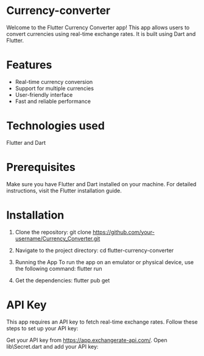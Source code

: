 # Currency-converter
Welcome to the Flutter Currency Converter app! This app allows users to convert currencies using real-time exchange rates. It is built using Dart and Flutter.

# Features
* Real-time currency conversion
* Support for multiple currencies
* User-friendly interface
* Fast and reliable performance

# Technologies used
Flutter and Dart

# Prerequisites
Make sure you have Flutter and Dart installed on your machine. For detailed instructions, visit the Flutter installation guide.

# Installation
1. Clone the repository:
git clone https://github.com/your-username/Currency_Converter.git

2. Navigate to the project directory:
cd flutter-currency-converter

3. Running the App
To run the app on an emulator or physical device, use the following command:
flutter run

4. Get the dependencies:
flutter pub get

# API Key
This app requires an API key to fetch real-time exchange rates. Follow these steps to set up your API key:

Get your API key from https://app.exchangerate-api.com/.
Open lib\Secret.dart and add your API key:

